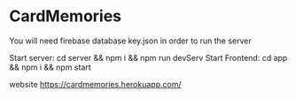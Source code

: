 # CardMemories
You will need firebase database key.json in order to run the server

Start server: cd server && npm i && npm run devServ
Start Frontend: cd app && npm i && npm start

website https://cardmemories.herokuapp.com/
